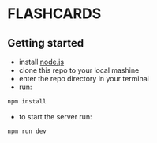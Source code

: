 # FLASHCARDS
## Getting started
- install [node.js](https://nodejs.org/en/)
- clone this repo to your local mashine
- enter the repo directory in your terminal
- run:
```bash
npm install
```
- to start the server run:
```bash
npm run dev
```
